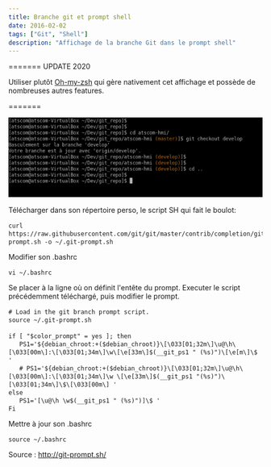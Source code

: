 ```yaml
---
title: Branche git et prompt shell
date: 2016-02-02
tags: ["Git", "Shell"]
description: "Affichage de la branche Git dans le prompt shell"
---
```

=======
UPDATE 2020


Utiliser plutôt [ Oh-my-zsh](https://github.com/ohmyzsh/ohmyzsh "Example") qui gère nativement cet affichage et possède de nombreuses autres features.

=======

![résultat](./prompt.png)

Télécharger dans son répertoire perso, le script SH qui fait le boulot:

```shell
curl https://raw.githubusercontent.com/git/git/master/contrib/completion/git-prompt.sh -o ~/.git-prompt.sh
```

Modifier son .bashrc
```shell
vi ~/.bashrc
```

Se placer à la ligne où on définit l'entête du prompt.
Executer le script précédemment téléchargé, puis modifier le prompt.
```shell
# Load in the git branch prompt script.
source ~/.git-prompt.sh

if [ "$color_prompt" = yes ]; then
   PS1='${debian_chroot:+($debian_chroot)}\[\033[01;32m\]\u@\h\[\033[00m\]:\[\033[01;34m\]\w\[\e[33m\]$(__git_ps1 " (%s)")\[\e[m\]\$ '
   # PS1='${debian_chroot:+($debian_chroot)}\[\033[01;32m\]\u@\h\[\033[00m\]:\[\033[01;34m\]\w \[\e[33m\]$(__git_ps1 "(%s)")\[\033[01;34m\]\$\[\033[00m\] '
else
   PS1='[\u@\h \w$(__git_ps1 " (%s)")]\$ '
Fi
```

Mettre à jour son .bashrc
```shell
source ~/.bashrc
```

Source :
http://git-prompt.sh/


